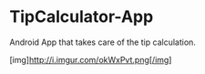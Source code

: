 # TipCalculator-App
Android App that takes care of the tip calculation.

[img]http://i.imgur.com/okWxPvt.png[/img]
